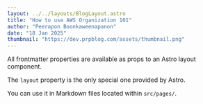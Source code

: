 ```yaml
---
layout: ../../layouts/BlogLayout.astro
title: "How to use AWS Organization 101"
author: "Peerapon Boonkaweenapanon"
date: "18 Jan 2025"
thumbnail: "https://dev.prpblog.com/assets/thumbnail.png"
---
```


All frontmatter properties are available as props to an Astro layout component.

The `layout` property is the only special one provided by Astro.

You can use it in Markdown files located within `src/pages/`.
